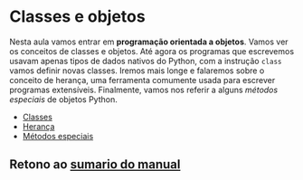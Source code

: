 # Classes e objetos

Nesta aula vamos entrar em **programação orientada a objetos**. Vamos ver os conceitos de classes e objetos. Até agora os programas que escrevemos usavam apenas tipos de dados nativos do Python, com a instrução `class` vamos definir novas classes. Iremos mais longe e falaremos sobre o conceito de herança, uma ferramenta comumente usada para escrever programas extensíveis. Finalmente, vamos nos referir a alguns *métodos especiais* de objetos Python.

* [Classes](01_Classes.md)
* [Herança](02_Heranca.md)
* [Métodos especiais](03_Metodos_especiais.md)


## Retono ao [sumario do manual](/Notas/Conteudo.md)